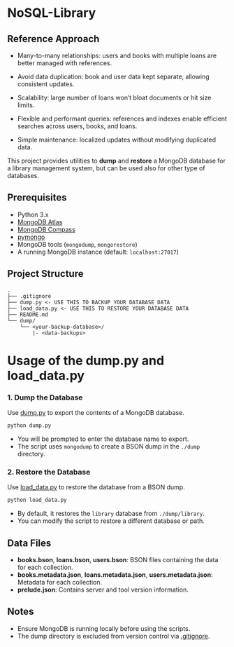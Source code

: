# NoSQL-Library

## Reference Approach
- Many-to-many relationships: users and books with multiple loans are better managed with references.

- Avoid data duplication: book and user data kept separate, allowing consistent updates.

- Scalability: large number of loans won’t bloat documents or hit size limits.

- Flexible and performant queries: references and indexes enable efficient searches across users, books, and loans.

- Simple maintenance: localized updates without modifying duplicated data.


This project provides utilities to **dump** and **restore** a MongoDB database for a library management system, but can be used also for other type of databases. 


## Prerequisites

- Python 3.x
- [MongoDB Atlas](https://www.mongodb.com/it-it/products/platform/atlas-database) 
- [MongoDB Compass](https://www.mongodb.com/products/tools/compass)
- [pymongo](https://pypi.org/project/pymongo/)
- MongoDB tools (`mongodump`, `mongorestore`)
- A running MongoDB instance (default: `localhost:27017`)

## Project Structure

```
.
├── .gitignore
├── dump.py <- USE THIS TO BACKUP YOUR DATABASE DATA
├── load_data.py <- USE THIS TO RESTORE YOUR DATABASE DATA
├── README.md
└── dump/
    └── <your-backup-database>/
        |- <data-backups>
```

# Usage of the dump.py and load_data.py

### 1. Dump the Database

Use [dump.py](dump.py) to export the contents of a MongoDB database.

```sh
python dump.py
```

- You will be prompted to enter the database name to export.
- The script uses `mongodump` to create a BSON dump in the `./dump` directory.

### 2. Restore the Database

Use [load_data.py](load_data.py) to restore the database from a BSON dump.

```sh
python load_data.py
```

- By default, it restores the `library` database from `./dump/library`.
- You can modify the script to restore a different database or path.

## Data Files

- **books.bson**, **loans.bson**, **users.bson**: BSON files containing the data for each collection.
- **books.metadata.json**, **loans.metadata.json**, **users.metadata.json**: Metadata for each collection.
- **prelude.json**: Contains server and tool version information.

## Notes

- Ensure MongoDB is running locally before using the scripts.
- The dump directory is excluded from version control via [.gitignore](.gitignore).
